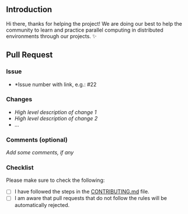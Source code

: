 ## Introduction

Hi there, thanks for helping the project! We are doing our best to help the community to learn and practice
parallel computing in distributed environments through our projects. :sparkles:

## Pull Request

### Issue

- *Issue number with link, e.g.: #22

### Changes

- *High level description of change 1*
- *High level description of change 2*
- *...*

### Comments (optional)

*Add some comments, if any*

### Checklist

Please make sure to check the following:

- [ ] I have followed the steps in the [CONTRIBUTING.md](../CONTRIBUTING.md) file.
- [ ] I am aware that pull requests that do not follow the rules will be automatically rejected.

